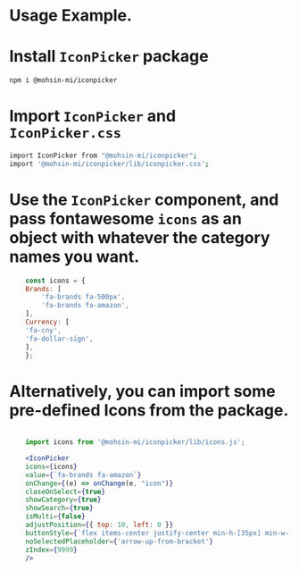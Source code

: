 # Usage Example.

# Install `IconPicker` package

```bash
npm i @mohsin-mi/iconpicker
```

# Import `IconPicker` and `IconPicker.css`

```bash
import IconPicker from "@mohsin-mi/iconpicker";
import '@mohsin-mi/iconpicker/lib/iconpicker.css';
```

# Use the `IconPicker` component, and pass fontawesome `icons` as an object with whatever the category names you want.

```jsx
    const icons = {
    Brands: [
        'fa-brands fa-500px',
        'fa-brands fa-amazon',
    ],
    Currency: [
    'fa-cny',
    'fa-dollar-sign',
    ],
    };
```    
# Alternatively, you can import some pre-defined Icons from the package. 

```jsx
    
    import icons from '@mohsin-mi/iconpicker/lib/icons.js';

    <IconPicker
    icons={icons}
    value={`fa-brands fa-amazon`}
    onChange={(e) => onChange(e, "icon")}
    closeOnSelect={true}
    showCategory={true}
    showSearch={true}
    isMulti={false}
    adjustPosition={{ top: 10, left: 0 }}
    buttonStyle={`flex items-center justify-center min-h-[35px] min-w-[35px] rounded-l-[8px] border border-none`}
    noSelectedPlaceholder={'arrow-up-from-bracket'}
    zIndex={9999}
    />
```          

